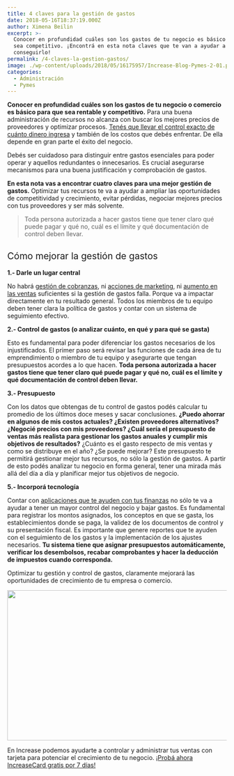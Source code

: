 ```yaml
---
title: 4 claves para la gestión de gastos
date: 2018-05-16T18:37:19.000Z
author: Ximena Beilin
excerpt: >-
  Conocer en profundidad cuáles son los gastos de tu negocio es básico para que
  sea competitivo. ¡Encontrá en esta nota claves que te van a ayudar a
  conseguirlo!
permalink: /4-claves-la-gestion-gastos/
image: ./wp-content/uploads/2018/05/16175957/Increase-Blog-Pymes-2-01.png
categories:
  - Administración
  - Pymes
---
```

<span style="font-weight: 400;"><strong>Conocer en profundidad cuáles son los gastos de tu negocio o comercio es básico para que sea rentable y competitivo.</strong> Para una buena administración de recursos no alcanza con buscar los mejores precios de proveedores y optimizar procesos. <a href="https://www.increasecard.com/controla-tus-ventas-tarjeta-increasecard/">Tenés que llevar el control exacto de cuánto dinero ingresa</a> y también de los costos que debés enfrentar. De ella depende en gran parte el éxito del negocio.</span>

<span style="font-weight: 400;">Debés ser cuidadoso para distinguir entre gastos esenciales para poder operar y aquellos redundantes o innecesarios. Es crucial asegurarse mecanismos para una buena justificación y comprobación de gastos.</span>

<span style="font-weight: 400;"><strong>En esta nota vas a encontrar cuatro claves para una mejor gestión de gastos.</strong> Optimizar tus recursos te va a ayudar a ampliar las oportunidades de competitividad y crecimiento, evitar pérdidas, negociar mejores precios con tus proveedores y ser más solvente.</span>

> Toda persona autorizada a hacer gastos tiene que tener claro qué puede pagar y qué no, cuál es el límite y qué documentación de control deben llevar.

## <span style="font-weight: 400;">Cómo mejorar la gestión de gastos</span>

**1.- Darle un lugar central**

<span style="font-weight: 400;">No habrá <a href="https://www.increasecard.com/cobranzas-5-consejos-tu-negocio/">gestión de cobranzas</a>, ni <a href="https://www.increasecard.com/marketing-digital-7-tendencias-que-pisaran-fuerte-en-2018/">acciones de marketing</a>, ni <a href="https://www.increasecard.com/3-preguntas-te-van-ayudar-vender-mas/">aumento en las ventas</a> suficientes si la gestión de gastos falla. Porque va a impactar directamente en tu resultado general. Todos los miembros de tu equipo deben tener clara la política de gastos y contar con un sistema de seguimiento efectivo.</span>

**2.- Control de gastos (o analizar cuánto, en qué y para qué se gasta)**

<span style="font-weight: 400;">Esto es fundamental para poder diferenciar los gastos necesarios de los injustificados. El primer paso será revisar las funciones de cada área de tu emprendimiento o miembro de tu equipo y asegurarte que tengan presupuestos acordes a lo que hacen. </span>**Toda persona autorizada a hacer gastos tiene que tener claro qué puede pagar y qué no, cuál es el límite y qué documentación de control deben llevar.**

<span style="font-weight: 400;"><strong>3.- Presupuesto</strong> </span>

<span style="font-weight: 400;">Con los datos que obtengas de tu control de gastos podés calcular tu promedio de los últimos doce meses y sacar conclusiones. <strong>¿Puedo ahorrar en algunos de mis costos actuales? ¿Existen proveedores alternativos? ¿Negocié precios con mis proveedores? ¿Cuál sería el presupuesto de ventas más realista para gestionar los gastos anuales y cumplir mis objetivos de resultados?</strong> ¿Cuánto es el gasto respecto de mis ventas y como se distribuye en el año? ¿Se puede mejorar? Este presupuesto te permitirá gestionar mejor tus recursos, no sólo la gestión de gastos. A partir de esto podés analizar tu negocio en forma general, tener una mirada más allá del día a día y planificar mejor tus objetivos de negocio.</span>

**5.- Incorporá tecnología**

<span style="font-weight: 400;">Contar con <a href="https://www.increasecard.com/5-aplicaciones-para-tomar-el-control-de-tus-finanzas/">aplicaciones que te ayuden con tus finanzas</a> no sólo te va a ayudar a tener un mayor control del negocio y bajar gastos. Es fundamental para registrar los montos asignados, los conceptos en que se gasta, los establecimientos donde se paga, la validez de los documentos de control y su presentación fiscal. Es importante que genere reportes que te ayuden con el seguimiento de los gastos y la implementación de los ajustes necesarios. <strong>Tu sistema tiene que asignar presupuestos automáticamente, verificar los desembolsos, recabar comprobantes y hacer la deducción de impuestos cuando corresponda.</strong></span>

<span style="font-weight: 400;">Optimizar tu gestión y control de gastos, claramente mejorará las oportunidades de crecimiento de tu empresa o comercio.</span>

[<img class="aligncenter wp-image-2937 size-full" src="https://d1nzec96y7u1ro.cloudfront.net/wp-content/uploads/2018/02/04133256/Banner.png" alt="" width="1001" height="345" srcset="https://d1nzec96y7u1ro.cloudfront.net/wp-content/uploads/2018/02/04133256/Banner.png 1001w, https://d1nzec96y7u1ro.cloudfront.net/wp-content/uploads/2018/02/04133256/Banner-300x103.png 300w, https://d1nzec96y7u1ro.cloudfront.net/wp-content/uploads/2018/02/04133256/Banner-768x265.png 768w" sizes="(max-width: 1001px) 100vw, 1001px" />](http://bit.ly/Increase-Blog)

En Increase podemos ayudarte a controlar y administrar tus ventas con tarjeta para potenciar el crecimiento de tu negocio. [¡Probá ahora IncreaseCard gratis por 7 días!](https://goo.gl/7m9eKk)
